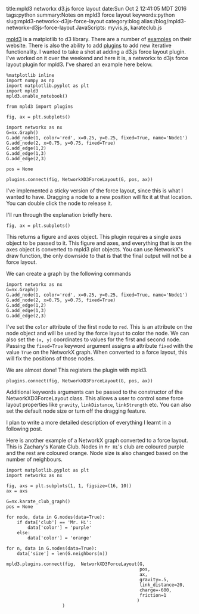 title:mpld3 networkx d3.js force layout
date:Sun Oct  2 12:41:05 MDT 2016
tags:python
summary:Notes on mpld3 force layout
keywords:python
slug:mpld3-networkx-d3js-force-layout
category:blog
alias:/blog/mpld3-networkx-d3js-force-layout
JavaScripts: myvis.js, karateclub.js

[mpld3](http://mpld3.github.io/) is a matplotlib to d3 library. There are a number of [examples](http://mpld3.github.io/examples/) on their website.
There is also the ability to add [plugins](http://mpld3.github.io/_downloads/custom_plugins.html) to add new iterative functionality. I wanted to take a shot at adding a d3.js force layout plugin. I've worked on it over the weekend and here it is, a networkx to d3js force layout plugin for mpld3. I've shared an example here below.

```
%matplotlib inline
import numpy as np
import matplotlib.pyplot as plt
import mpld3
mpld3.enable_notebook()

from mpld3 import plugins

fig, ax = plt.subplots()

import networkx as nx
G=nx.Graph()
G.add_node(1, color='red', x=0.25, y=0.25, fixed=True, name='Node1')
G.add_node(2, x=0.75, y=0.75, fixed=True)
G.add_edge(1,2)
G.add_edge(1,3)
G.add_edge(2,3)

pos = None

plugins.connect(fig, NetworkXD3ForceLayout(G, pos, ax))
```

<div id="fig_el6303944499107368844826201"></div>

I've implemented a sticky version of the force layout, since this is what I wanted to have.
Dragging a node to a new position will fix it at that location.
You can double click the node to release it.

I'll run through the explanation briefly here.

```
fig, ax = plt.subplots()
```

This returns a figure and axes object. This plugin requires a single axes object to be passed to it.
This figure and axes, and everything that is on the axes object is converted to mpld3 plot objects.
You can use NetworkX's draw function, the only downside to that is that the final output will not be a force layout.

We can create a graph by the following commands

```
import networkx as nx
G=nx.Graph()
G.add_node(1, color='red', x=0.25, y=0.25, fixed=True, name='Node1')
G.add_node(2, x=0.75, y=0.75, fixed=True)
G.add_edge(1,2)
G.add_edge(1,3)
G.add_edge(2,3)
```

I've set the `color` attribute of the first node to `red`.
This is an attribute on the node object and will be used by the force layout to color the node.
We can also set the `(x, y)` coordinates to values for the first and second node.
Passing the `fixed=True` keyword argument assigns a attribute `fixed` with the value `True` on the NetworkX graph.
When converted to a force layout, this will fix the positions of those nodes.

We are almost done! This registers the plugin with mpld3.

```
plugins.connect(fig, NetworkXD3ForceLayout(G, pos, ax))
```

Additional keywords arguments can be passed to the constructor of the NetworkXD3ForceLayout class.
This allows a user to control some force layout properties like `gravity`, `linkDistance`, `linkStrength` etc.
You can also set the default node size or turn off the dragging feature.

I plan to write a more detailed description of everything I learnt in a following post.

Here is another example of a NetworkX graph converted to a force layout.
This is Zachary's Karate Club.
Nodes in `Mr Hi`'s club are coloured purple and the rest are coloured orange.
Node size is also changed based on the number of neighbours.

```
import matplotlib.pyplot as plt
import networkx as nx

fig, axs = plt.subplots(1, 1, figsize=(16, 10))
ax = axs

G=nx.karate_club_graph()
pos = None

for node, data in G.nodes(data=True):
    if data['club'] == 'Mr. Hi':
        data['color'] = 'purple'
    else:
        data['color'] = 'orange'

for n, data in G.nodes(data=True):
    data['size'] = len(G.neighbors(n))

mpld3.plugins.connect(fig,  NetworkXD3ForceLayout(G,
                                                  pos,
                                                  ax,
                                                  gravity=.5,
                                                  link_distance=20,
                                                  charge=-600,
                                                  friction=1
                                                 )
                     )
```

<div id="fig_el8173445058185128276242074"></div>

